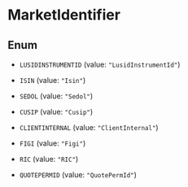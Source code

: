 

# MarketIdentifier

## Enum


* `LUSIDINSTRUMENTID` (value: `"LusidInstrumentId"`)

* `ISIN` (value: `"Isin"`)

* `SEDOL` (value: `"Sedol"`)

* `CUSIP` (value: `"Cusip"`)

* `CLIENTINTERNAL` (value: `"ClientInternal"`)

* `FIGI` (value: `"Figi"`)

* `RIC` (value: `"RIC"`)

* `QUOTEPERMID` (value: `"QuotePermId"`)



